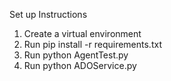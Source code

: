Set up Instructions

1. Create a virtual environment
2. Run pip install -r requirements.txt
3. Run python AgentTest.py
4. Run python ADOService.py
